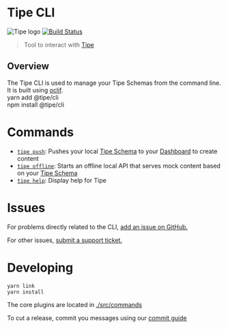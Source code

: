 # Tipe CLI
![Tipe logo](https://cdn.tipe.io/tipe/tipe-cat-no-text.svg)
[![Build Status](https://travis-ci.com/tipeio/tipe-cli.svg?token=mE8qfws6qu8ishNcR5Zr&branch=master)](https://travis-ci.com/tipeio/tipe-cli)
> Tool to interact with [Tipe](https://tipe.io)

## Overview
The Tipe CLI is used to manage your Tipe Schemas  from the command line. It is built using [oclif](https://oclif.io/). <br>
yarn add @tipe/cli <br>
npm install @tipe/cli

# Commands
- [`tipe push`](docs/push.md): Pushes your local [Tipe Schema](https://github.com/tipeio/schema) to your [Dashboard](https://tipe.io) to create content
- [`tipe offline`](docs/push.md): Starts an offline local API that serves mock content based on your [Tipe Schema](https://github.com/tipeio/schema)
- [`tipe help`](docs/help.md): Display help for Tipe

# Issues
For problems directly related to the CLI, [add an issue on GitHub.](https://github.com/tipeio/tipe-cli/issues)

For other issues, [submit a support ticket.](https://tipe.io)
# Developing
```
yarn link
yarn install
```
The core plugins are located in [./src/commands](./src/commands)

To cut a release, commit you messages using our [commit guide](https://github.com/tipeio/tipe-conventions/blob/4987a13f29bc7e5fcbb428dd7b245fedcd5bf6ce/COMMIT_CONVENTION.md#git-commit-message-convention)
